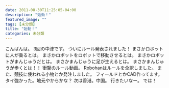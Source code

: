```yaml
---
date: 2011-08-30T11:25:05-04:00
description: "始動！"
featured_image: ""
tags: [未分類]
title: "始動！"
categories: 未分類
---
```


こんばんは。
3回の中津です。
ついにルール発表されました！
まさかロボットに人が乗るとは。
まさかロボットをロボットで移動させるとは。
まさかロボットがまんじゅうだとは。
まさかまんじゅうに足が生えるとは。
まさかまんじゅうが歩くとは！！
衝撃のルール動画。
Robohanはルールを全訳しました。
また、競技に使われる小物とか発注しました。
フィールドとかCAD作ってます。
タイ強かった。地元やからかな？
次は香港。中国。
行きたいなー。
では！
